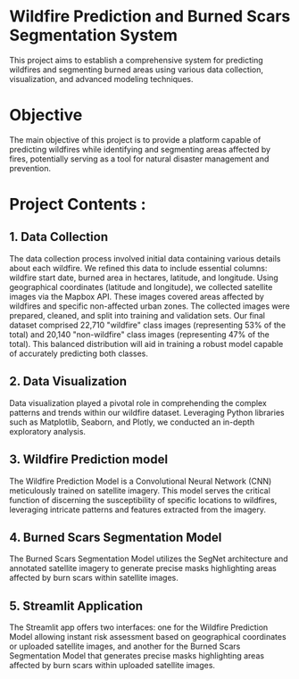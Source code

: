 # Wildfire Prediction and Burned Scars Segmentation System
This project aims to establish a comprehensive system for predicting wildfires and segmenting burned areas using various data collection, visualization, and advanced modeling techniques.

# Objective
The main objective of this project is to provide a platform capable of predicting wildfires while identifying and segmenting areas affected by fires, potentially serving as a tool for natural disaster management and prevention.

# Project Contents :
## 1. Data Collection
The data collection process involved initial data containing various details about each wildfire. We refined this data to include essential columns: wildfire start date, burned area in hectares, latitude, and longitude.
Using geographical coordinates (latitude and longitude), we collected satellite images via the Mapbox API. These images covered areas affected by wildfires and specific non-affected urban zones.
The collected images were prepared, cleaned, and split into training and validation sets. Our final dataset comprised 22,710 "wildfire" class images (representing 53% of the total) and 20,140 "non-wildfire" class images (representing 47% of the total). This balanced distribution will aid in training a robust model capable of accurately predicting both classes.

## 2. Data Visualization
Data visualization played a pivotal role in comprehending the complex patterns and trends within our wildfire dataset. Leveraging Python libraries such as Matplotlib, Seaborn, and Plotly, we conducted an in-depth exploratory analysis.

## 3. Wildfire Prediction model
The Wildfire Prediction Model is a Convolutional Neural Network (CNN) meticulously trained on satellite imagery. This model serves the critical function of discerning the susceptibility of specific locations to wildfires, leveraging intricate patterns and features extracted from the imagery.

## 4. Burned Scars Segmentation Model
The Burned Scars Segmentation Model utilizes the SegNet architecture and annotated satellite imagery to generate precise masks highlighting areas affected by burn scars within satellite images. 

## 5. Streamlit Application 
The Streamlit app offers two interfaces: one for the Wildfire Prediction Model allowing instant risk assessment based on geographical coordinates or uploaded satellite images, and another for the Burned Scars Segmentation Model that generates precise masks highlighting areas affected by burn scars within uploaded satellite images.
